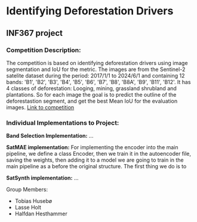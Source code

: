 # Identifying Deforestation Drivers
## INF367 project

### Competition Description:
The competition is based on identifying deforestation drivers using image segmentation and IoU for the metric.
The images are from the Sentinel-2 satelite dataset during the period: 2017/1/1 to 2024/6/1 and containing 12 bands: 'B1', 'B2', 'B3', 'B4', 'B5', 'B6', 'B7', 'B8', 'B8A', 'B9', 'B11', 'B12'.
It has 4 classes of deforestation: Looging, mining, grassland shrubland and plantations.
So for each image the goal is to predict the outline of the deforestastion segment, and get the best Mean IoU for the evaluation images.
[Link to competition](https://solafune.com/competitions/68ad4759-4686-4bb3-94b8-7063f755b43d?menu=data&tab=)


### Individual Implementations to Project:

**Band Selection Implementation:**
...

**SatMAE implementation:**
For implementing the encoder into the main pipeline, we define a class Encoder, then we train it in the autoencoder file, saving the weights, then adding it to a model we are going to train in the main pipeline as a before the original structure. The first thing we do is to

**SatSynth implementation:**
...


Group Members:
- Tobias Husebø
- Lasse Holt
- Halfdan Hesthammer

